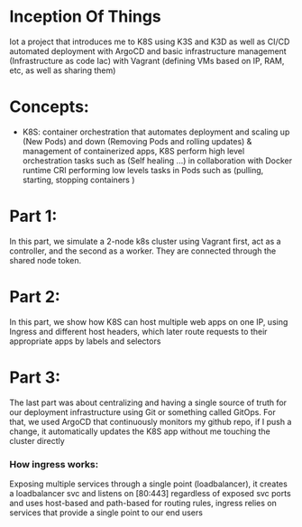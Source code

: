 # Inception Of Things

Iot a project that introduces me to K8S using K3S and K3D as well as CI/CD automated deployment with ArgoCD and basic infrastructure management (Infrastructure as code Iac) with Vagrant (defining VMs based on IP, RAM, etc, as well as sharing them)

# Concepts:

* K8S: container orchestration that automates deployment and scaling up (New Pods) and down (Removing Pods and rolling updates) & management of containerized apps, K8S perform high level orchestration tasks such as (Self healing ...) in collaboration with Docker runtime CRI performing low levels tasks in Pods such as (pulling, starting, stopping containers )




# Part 1: 

In this part, we simulate a 2-node k8s cluster using Vagrant first, act as a controller, and the second as a worker. They are connected through the shared node token.

# Part 2:

In this part, we show how K8S can host multiple web apps on one IP, using Ingress and different host headers, which later route requests to their appropriate apps by labels and selectors

# Part 3:

The last part was about centralizing and having a single source of truth for our deployment infrastructure using Git  or something called GitOps. For that, we used ArgoCD that continuously monitors my github repo, if I push a change, it automatically updates the K8S app without me touching the cluster directly  


### How ingress works: 

Exposing multiple services through a single point (loadbalancer), it creates a loadbalancer svc and listens on [80:443] regardless of exposed svc ports and uses host-based and path-based for routing rules, ingress relies on services that provide a single point to our end users
